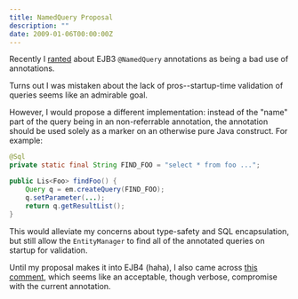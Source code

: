 ```yaml
---
title: NamedQuery Proposal
description: ""
date: 2009-01-06T00:00:00Z
---
```



Recently I [ranted](/2008/12/19/namedquery-considered-stupid) about EJB3 `@NamedQuery` annotations as being a bad use of annotations.

Turns out I was mistaken about the lack of pros--startup-time validation of
queries seems like an admirable goal.

However, I would propose a different implementation: instead of the "name" part of the query being in an non-referrable annotation, the annotation should be used solely as a marker on an otherwise pure Java construct. For example:

```java
@Sql
private static final String FIND_FOO = "select * from foo ...";

public Lis<Foo> findFoo() {
    Query q = em.createQuery(FIND_FOO);
    q.setParameter(...);
    return q.getResultList();
}
```

This would alleviate my concerns about type-safety and SQL encapsulation, but still allow the `EntityManager` to find all of the annotated queries on startup for validation.

Until my proposal makes it into EJB4 (haha), I also came across [this comment][1], which seems like an acceptable, though verbose, compromise with the current annotation.

[1]: http://freddy33.blogspot.com/2007/07/jpa-namedqueries-and-jdbc-40.html?showComment=1203615720000#c9040118016780285760 

